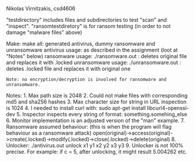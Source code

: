 Nikolas Virnitzakis, csd4606

"testdirectory" includes files and subdirectories to test "scan" and "inspect". 
"ransomtestdiretory" is for ransom testing (in order to not damage "malware files" above)

Make:
    make all: generated antivirus, dummy ransomware and unransomware
    antivirus usage:
        as described in the assignment (loot at "Notes" below)
    ransomware usage:
        ./ransomware.out <filepath>: deletes original file and replaces it with .locked
    unransomware usage:
        ./unransomware.out <filepath>: deletes .locked file and replaces it with original one

    Note: no encryption/decryption is involved for ransomware and unransomware. 

Notes:
    1. Max path size is 2048
    2. Could not make files with corresponding md5 and sha256 hashes
    3. Max character size for string in URL inspection is 1024
    4. I needed to install curl with:
        sudo apt-get install libcurl4-openssl-dev
    5. Inspector inspects every string of format:
        something.somehing_else
    6. Monitor implementation is an adjusted version of the "man" example.
    7. Ransomware assumed behaviour: (this is when the program will flag behaviour as a ransomware attack)
        open(original)->access(original)->create(.locked)->modify(.locked)->close(.locked)->delete(original)
    8. Unlocker: ./antivirus.out unlock x1 y1 x2 y2 x3 y3
    9. Unlocker is not 100% precise. For example: if c = 5, after unlocking, it might result 5.004262 etc.
